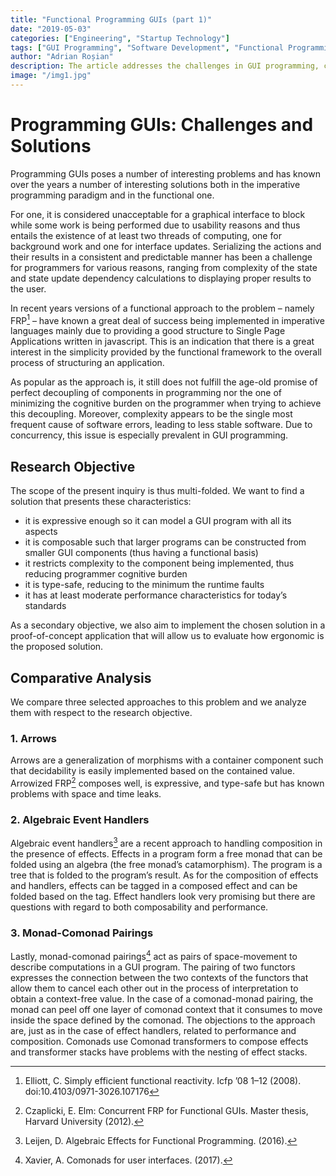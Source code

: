 ```yaml
---
title: "Functional Programming GUIs (part 1)"
date: "2019-05-03"
categories: ["Engineering", "Startup Technology"]
tags: ["GUI Programming", "Software Development", "Functional Programming"]
author: "Adrian Roșian"
description: The article addresses the challenges in GUI programming, comparing solutions like Functional Reactive Programming and monad-comonad pairings, emphasizing their role in enhancing composability, type safety, and reducing complexity in GUI development.
image: "/img1.jpg"
---
```


# Programming GUIs: Challenges and Solutions

Programming GUIs poses a number of interesting problems and has known over the years a number of interesting solutions both in the imperative programming paradigm and in the functional one.

For one, it is considered unacceptable for a graphical interface to block while some work is being performed due to usability reasons and thus entails the existence of at least two threads of computing, one for background work and one for interface updates. Serializing the actions and their results in a consistent and predictable manner has been a challenge for programmers for various reasons, ranging from complexity of the state and state update dependency calculations to displaying proper results to the user.

In recent years versions of a functional approach to the problem – namely FRP[^1] – have known a great deal of success being implemented in imperative languages mainly due to providing a good structure to Single Page Applications written in javascript. This is an indication that there is a great interest in the simplicity provided by the functional framework to the overall process of structuring an application.

As popular as the approach is, it still does not fulfill the age-old promise of perfect decoupling of components in programming nor the one of minimizing the cognitive burden on the programmer when trying to achieve this decoupling. Moreover, complexity appears to be the single most frequent cause of software errors, leading to less stable software. Due to concurrency, this issue is especially prevalent in GUI programming.

## Research Objective

The scope of the present inquiry is thus multi-folded. We want to find a solution that presents these characteristics:

- it is expressive enough so it can model a GUI program with all its aspects
- it is composable such that larger programs can be constructed from smaller GUI components (thus having a functional basis)
- it restricts complexity to the component being implemented, thus reducing programmer cognitive burden
- it is type-safe, reducing to the minimum the runtime faults
- it has at least moderate performance characteristics for today’s standards

As a secondary objective, we also aim to implement the chosen solution in a proof-of-concept application that will allow us to evaluate how ergonomic is the proposed solution.

## Comparative Analysis

We compare three selected approaches to this problem and we analyze them with respect to the research objective.

### 1. Arrows

Arrows are a generalization of morphisms with a container component such that decidability is easily implemented based on the contained value. Arrowized FRP[^2] composes well, is expressive, and type-safe but has known problems with space and time leaks.

### 2. Algebraic Event Handlers

Algebraic event handlers[^3] are a recent approach to handling composition in the presence of effects. Effects in a program form a free monad that can be folded using an algebra (the free monad’s catamorphism). The program is a tree that is folded to the program’s result. As for the composition of effects and handlers, effects can be tagged in a composed effect and can be folded based on the tag. Effect handlers look very promising but there are questions with regard to both composability and performance.

### 3. Monad-Comonad Pairings

Lastly, monad-comonad pairings[^4] act as pairs of space-movement to describe computations in a GUI program. The pairing of two functors expresses the connection between the two contexts of the functors that allow them to cancel each other out in the process of interpretation to obtain a context-free value. In the case of a comonad-monad pairing, the monad can peel off one layer of comonad context that it consumes to move inside the space defined by the comonad. The objections to the approach are, just as in the case of effect handlers, related to performance and composition. Comonads use Comonad transformers to compose effects and transformer stacks have problems with the nesting of effect stacks.

[^1]: Elliott, C. Simply efficient functional reactivity. Icfp ’08 1–12 (2008). doi:10.4103/0971-3026.107176
[^2]: Czaplicki, E. Elm: Concurrent FRP for Functional GUIs. Master thesis, Harvard University (2012).
[^3]: Leijen, D. Algebraic Effects for Functional Programming. (2016).
[^4]: Xavier, A. Comonads for user interfaces. (2017).
